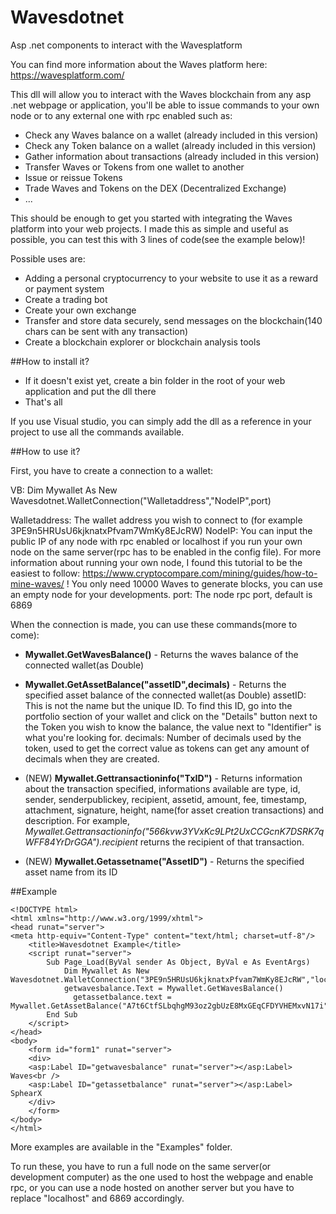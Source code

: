 # Wavesdotnet
Asp .net components to interact with the Wavesplatform

You can find more information about the Waves platform here: https://wavesplatform.com/

This dll will allow you to interact with the Waves blockchain from any asp .net webpage or application, you'll be able to issue commands to your own node or to any external one with rpc enabled such as:
- Check any Waves balance on a wallet (already included in this version)
- Check any Token balance on a wallet (already included in this version)
- Gather information about transactions (already included in this version)
- Transfer Waves or Tokens from one wallet to another
- Issue or reissue Tokens
- Trade Waves and Tokens on the DEX (Decentralized Exchange)
- ...

This should be enough to get you started with integrating the Waves platform into your web projects. I made this as simple and useful as possible, you can test this with 3 lines of code(see the example below)!

Possible uses are:
- Adding a personal cryptocurrency to your website to use it as a reward or payment system
- Create a trading bot
- Create your own exchange
- Transfer and store data securely, send messages on the blockchain(140 chars can be sent with any transaction)
- Create a blockchain explorer or blockchain analysis tools

##How to install it?

- If it doesn't exist yet, create a bin folder in the root of your web application and put the dll there
- That's all

If you use Visual studio, you can simply add the dll as a reference in your project to use all the commands available.

##How to use it?

First, you have to create a connection to a wallet:

VB: Dim Mywallet As New Wavesdotnet.WalletConnection("Walletaddress","NodeIP",port)

Walletaddress: The wallet address you wish to connect to (for example 3PE9n5HRUsU6kjknatxPfvam7WmKy8EJcRW)
NodeIP: You can input the public IP of any node with rpc enabled or localhost if you run your own node on the same server(rpc has to be enabled in the config file). For more information about running your own node, I found this tutorial to be the easiest to follow: https://www.cryptocompare.com/mining/guides/how-to-mine-waves/
! You only need 10000 Waves to generate blocks, you can use an empty node for your developments.
port: The node rpc port, default is 6869

When the connection is made, you can use these commands(more to come):
- **Mywallet.GetWavesBalance()** - Returns the waves balance of the connected wallet(as Double)

- **Mywallet.GetAssetBalance("assetID",decimals)** - Returns the specified asset balance of the connected wallet(as Double)
assetID: This is not the name but the unique ID. To find this ID, go into the portfolio section of your wallet and click on the "Details" button next to the Token you wish to know the balance, the value next to "Identifier" is what you're looking for. 
decimals: Number of decimals used by the token, used to get the correct value as tokens can get any amount of decimals when they are created.

- (NEW) **Mywallet.Gettransactioninfo("TxID")** - Returns information about the transaction specified, informations available are type, id, sender, senderpublickey, recipient, assetid, amount, fee, timestamp, attachment, signature, height, name(for asset creation transactions) and description.
For example, *Mywallet.Gettransactioninfo("566kvw3YVxKc9LPt2UxCCGcnK7DSRK7qWFF84YrDrGGA").recipient* returns the recipient of that transaction.

- (NEW) **Mywallet.Getassetname("AssetID")** - Returns the specified asset name from its ID

##Example
```
<!DOCTYPE html>
<html xmlns="http://www.w3.org/1999/xhtml">
<head runat="server">
<meta http-equiv="Content-Type" content="text/html; charset=utf-8"/>
    <title>Wavesdotnet Example</title>
    <script runat="server">
        Sub Page_Load(ByVal sender As Object, ByVal e As EventArgs)
            Dim Mywallet As New Wavesdotnet.WalletConnection("3PE9n5HRUsU6kjknatxPfvam7WmKy8EJcRW","localhost",6869)
            getwavesbalance.Text = Mywallet.GetWavesBalance()
	          getassetbalance.text = Mywallet.GetAssetBalance("A7t6CtfSLbqhgM93oz2gbUzE8MxGEqCFDYVHEMxvN17i",8)
        End Sub
    </script>
</head>
<body>
    <form id="form1" runat="server">
    <div>
    <asp:Label ID="getwavesbalance" runat="server"></asp:Label> Waves<br />
    <asp:Label ID="getassetbalance" runat="server"></asp:Label> SphearX
    </div>
    </form>
</body>
</html>
```

More examples are available in the "Examples" folder.

To run these, you have to run a full node on the same server(or development computer) as the one used to host the webpage and enable rpc, or you can use a node hosted on another server but you have to replace "localhost" and 6869 accordingly.


